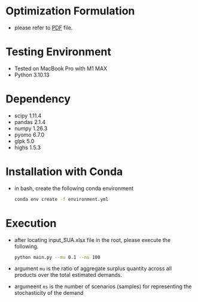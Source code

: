 # Optimization Formulation
- please refer to [PDF](https://github.com/seonho-park/SUA/doc/formulation.pdf) file.

# Testing Environment
- Tested on MacBook Pro with M1 MAX
- Python 3.10.13

# Dependency
- scipy 1.11.4
- pandas 2.1.4
- numpy 1.26.3
- pyomo 6.7.0
- glpk 5.0
- highs 1.5.3

# Installation with Conda
- in bash, create the following conda environment
    ```bash
    conda env create -f environment.yml
    ```

# Execution
- after locating input_SUA.xlsx file in the root, please execute the following.
    ```bash
    python main.py --mu 0.1 --ns 100
    ```
    
- argument `mu` is the ratio of aggregate surplus quantity across all products over the total estimated demands.
- argumeent `ns` is the number of scenarios (samples) for representing the stochasticity of the demand
